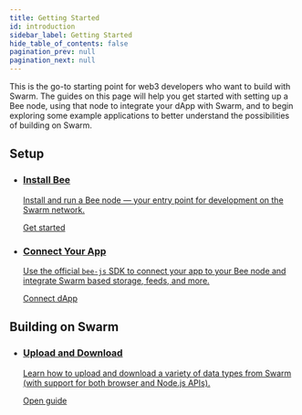 ```yaml
---
title: Getting Started
id: introduction
sidebar_label: Getting Started
hide_table_of_contents: false
pagination_prev: null
pagination_next: null
---
```



 This is the go-to starting point for web3 developers who want to build with Swarm. The guides on this page will help you get started with setting up a Bee node, using that node to integrate your dApp with Swarm, and to begin exploring some example applications to better understand the possibilities of building on Swarm.

## Setup

<div class="hub-wrap">
 <div class="container">
    <ul class="hub-grid">
      <li class="hub-card">
        <a class="hub-card__link" href="/docs/bee/installation/quick-start">
          <h3 class="hub-card__title">Install Bee</h3>
          <p class="hub-card__desc">
            Install and run a Bee node — your entry point for development on the Swarm network.
          </p>
          <span class="hub-card__cta">Get started</span>
        </a>
      </li>
      <li class="hub-card">
        <a class="hub-card__link" target="_blank" href="https://bee-js.ethswarm.org/docs/getting-started/#installation">
          <h3 class="hub-card__title">Connect Your App</h3>
          <p class="hub-card__desc">
            Use the official <code>bee-js</code> SDK to connect your app to your Bee node and integrate Swarm based storage, feeds, and more.
          </p>
          <span class="hub-card__cta">Connect dApp</span>
        </a>
      </li>
    </ul>
  </div>

</div>

## Building on Swarm

<div class="hub-wrap">
  <div class="container">
    <ul class="hub-grid">
      <li class="hub-card">
        <a class="hub-card__link" href="/docs/develop/access-the-swarm/upload-and-download">
          <h3 class="hub-card__title">Upload and Download</h3>
          <p class="hub-card__desc">
            Learn how to upload and download a variety of data types from Swarm (with support for both browser and Node.js APIs).
          </p>
          <span class="hub-card__cta">Open guide</span>
        </a>
      </li>
      <!--
      <li class="hub-card">
        <a class="hub-card__link" href="/docs/develop/access-the-swarm/host-your-website">
          <h3 class="hub-card__title">Host a Webpage</h3>
          <p class="hub-card__desc">
            Upload your webpage to Swarm to make it accessible to anyone with a Bee node, and optionally set up ENS for a human-readable URL.
          </p>
          <span class="hub-card__cta">Open guide</span>
        </a>
      </li>
      <li class="hub-card">
        <a class="hub-card__link" href="/docs/develop/access-the-swarm/updatable-content">
          <h3 class="hub-card__title">Publish Updatable Content</h3>
          <p class="hub-card__desc">
            Learn how to host dynamic content on Swarm which can change over time such as a blog or personal website.
          </p>
          <span class="hub-card__cta">Open guide</span>
        </a>
      </li>
      <li class="hub-card">
        <a class="hub-card__link" href="/docs/develop/access-the-swarm/act">
          <h3 class="hub-card__title">Add Access Control</h3>
          <p class="hub-card__desc">
            Control who is able to view your uploaded content, such as a list of paid newsletter or blog subscribers.
          </p>
          <span class="hub-card__cta">Open guide</span>
        </a>
      </li>
      <li class="hub-card">
        <a class="hub-card__link" href="/docs/develop/access-the-swarm/messaging">
          <h3 class="hub-card__title">Messaging on Swarm</h3>
          <p class="hub-card__desc">
            Learn how to integrate Swarm-based messaging into your app — with support for both real-time messaging use cases and private encrypted messaging.
          </p>
          <span class="hub-card__cta">Open guide</span>
        </a>
      </li>
      -->
    </ul>
  </div>
</div>
